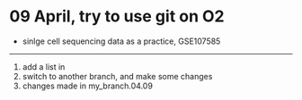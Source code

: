# 09 April, try to use git on O2
- sinlge cell sequencing data as a practice, GSE107585
---

1. add a list in
2. switch to another branch, and make some changes
3. changes made in my_branch.04.09
